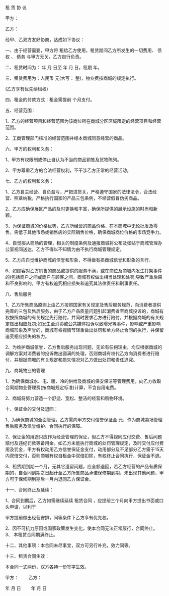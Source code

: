 
 


租 赁 协 议


甲方：


乙方：


经甲、乙双方友好协商，达成如下协议：


一、由于经营需要，甲方将 租给乙方使用，租赁期间乙方所发生的一切费用、
债权
、
债务
与甲方无关，乙方自行负责。


二、租赁时间为： 年 月 日至 年 月 日，租期 年。


三、租赁费用为：人民币 元(大写： 整)，物业费按商城的规定执行。


(乙方享有优先续租权)


四、租金的付款方式：租金需提前 个月支付。


五、经营范围：


1、乙方的经营项目和经营范围为该商位所在商城分区区域限定的经营项目和经营范围。


2、工商管理部门核准的经营范围并经本商城同意经营的商品。


六、甲方的权利和义务：


1、甲方有权限制或停止自认为不当的商品销售及货物陈列。


2、甲方尊重乙方的合法经营权利，不干涉乙方正常的经营活动。


七、乙方的权利和义务：


1、乙方自主经营、自负盈亏，严把进货关，严格遵守国家的法律法令，合法经营、照章纳税，严格执行国家的产品三包条例，不经营假冒伪劣商品。


2、乙方应确保展区产品的及时更换和丰富，确保所提供的展示设施的时尚和新颖。


3、为保证商城的价格优势，乙方所经营的商品价格，在本商城中无论批发及零售，需低于其他市场或销售店的实际销售价格，确保商城商位价格的市场竞争力。


4、自觉服从商场的管理，相关的制度条例及通报商城将公布及张贴于商城管理办公室视同送达，乙方不得以不知情为由不执行商城管理规定。


5、乙方应自觉维护商城的信誉和形象，不得做有损商城信誉和形象的言行。


6、如顾客对乙方销售的商品或提供的服务不满，或在商位及商城内发生打架事件的(包括商户之间或商户与顾客之间，商城有权做出相当处理和处罚;导致严重后果和不良影响的，甲方有权追究相应损失和追究其法律责任和刑事责任。


八、售后服务


1、乙方所售商品原则上由乙方按照国家有关规定及售后服务规范，向消费者提供完善的三包及售后服务，由于乙方产品质量问题引起消费者至商城投诉的，商城有权按照商城的有关规定先行赔付，并同时要求乙方进行陪付，并根据商城的有关规定做出相应处罚;如发生至消协或公共媒体投诉以致曝光等事件，影响或严重影响商城形象及声誉的，商城有权视情节轻重做出处罚和单方终止合同的执行，并保留追究相应损失的权力。


2、为维护商城信誉，乙方售后服务出现问题，无论有任何理由，均应根据商城的调解方案对消费者的投诉做出圆满的处理，否则商城有权代乙方向消费者进行赔付，并根据商城的有关规定和损失情况对乙方做出处罚和责任追究。


九、商城物业的管理


1、为确保商城水、电、暖、冷的供给及商城的保安保洁等管理费用，向乙方收取合同期物业管理费(按商城规定标准)计算，不含自用电费。


2、商城将努力营造一个舒适、宽松、整洁的经营和购物环境。


十、保证金的交付及退回：


1、为确保商城的全面管理，乙方需向甲方交付信誉保证金 元，作为商城卖场管理售后服务及信誉维护、合同执行的保障。


2、保证金的用途只应作为经营管理的保证，但乙方不得视同应付交费、售后问题赔付及违纪罚款等备用金。如乙方未能执行商城的处罚管理规定，及时交付应付费用及罚金，甲方有权动用乙方信誉保证金支付，动用部分及不足部分乙方需于15天内双倍交付，否则商城有权自租金中双倍扣除，有权终止合同执行，保证金不退。


3、租赁期到期一个月，无其它遗留问题，应全额退回，若乙方经营的产品有质保期的，自合同到期之日起计至乙方所售商品承诺保修期到期，未出现其他问题，甲方可于保修期到期后一月内退回乙方保证金。


十一、合同终止及延续：


1、合同到期后，乙方如需继续延续
租赁合同
，应提前三个月向甲方提出书面或口头申请，以利于


甲方提前做出经营安排，同等条件下乙方享有优先权。


2、因不可抗力原因或国家政策发生变化，使本合同无法正常履行，合同终止。 3、 本租赁合同期满终止。


十二、其他事项：本合同未尽事宜，双方可另行补充，效力同等。


十三、租赁合同生效：


本合同一式两份，双方各持一份签字生效。


甲方： 　　乙方：


年 月 日　　 年 月 日
 


 

 
 
 
 
 
  


  
 

  


  


  
 
 
 
 

